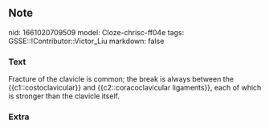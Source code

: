 ## Note
nid: 1661020709509
model: Cloze-chrisc-ff04e
tags: GSSE::!Contributor::Victor_Liu
markdown: false

### Text
<div>
  Fracture of the clavicle is common; the break is always between
  the {{c1::costoclavicular}} and {{c2::coracoclavicular
  ligaments}}, each of which is stronger than the clavicle itself.
</div>

### Extra

